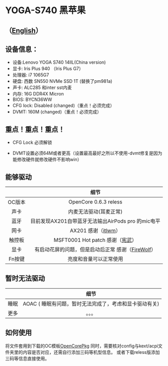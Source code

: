 # YOGA-S740 黑苹果

## （[English](https://github.com/frozenzero123/YOGA-S740/blob/master/README-EN.md)）


## 设备信息：
* 设备:Lenovo YOGA S740 14llL(China version)
* 显卡: Iris Plus 940 （Iris Plus G7）
* 处理器: i7 1065G7
* 硬盘: 西数 SN550 NVMe SSD 1T (替换了pm981a)
* 声卡: ALC285 和inter sst内麦
* 内存: 16G DDR4X Micron 
* BIOS: BYCN36WW
* CFG lock: Disabled (changed)（重点！必须完成）
* DVMT: 160M (changed)（重点！必须完成）

## 重点！重点！重点！

* CFG Lock 必须解锁

* DVMT设置必须64M或者更高（设置最高最好之所以不使用-dvmt修复是因为能修改硬件就修改硬件不影响win）



## 能够驱动
|  | 细节 |
|:-: | :-:|
|OC版本|OpenCore 0.6.3 reless|
|声卡|  内麦无法驱动(耳麦正常) |
|蓝牙|  目前发现AX201自带蓝牙无法输出AirPods pro 的mic电平 |
|网卡| AX201 感谢（[itlwm](https://github.com/OpenIntelWireless/itlwm)）|
|触控板|MSFT0001 Hot patch 感谢（[宪武](https://github.com/daliansky/OC-little)）|
|显卡|有启动花屏的问题，但是启动后正常 感谢（[FireWolf](https://github.com/0xFireWolf/WhateverGreen)） |
|Fn按键|亮度和音量可以正常使用|
## 暂时无法驱动
|  | 细节 |
|:-: | :-:|
|睡眠| AOAC ( 睡眠有问题，暂时无法完成了，考虑和显卡驱动有关)|
|更多|。。。|


## 如何使用
将文件套用到下载的OC模板[OpenCorePkg](https://github.com/acidanthera/OpenCorePkg)
同时，需要核对config与kext/acpi文件夹里的内容是否对应，还需自行添加三码等机型信息。
或者下载reless版添加三码等信息直接使用。
